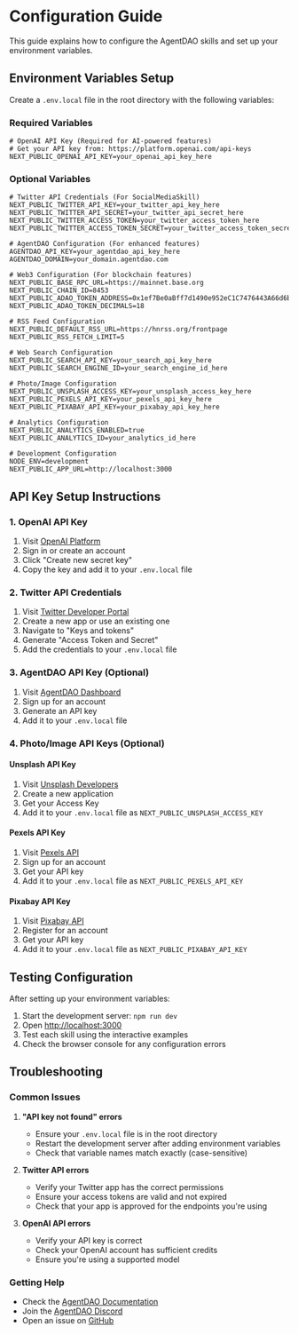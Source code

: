 # Configuration Guide

This guide explains how to configure the AgentDAO skills and set up your environment variables.

## Environment Variables Setup

Create a `.env.local` file in the root directory with the following variables:

### Required Variables

```env
# OpenAI API Key (Required for AI-powered features)
# Get your API key from: https://platform.openai.com/api-keys
NEXT_PUBLIC_OPENAI_API_KEY=your_openai_api_key_here
```

### Optional Variables

```env
# Twitter API Credentials (For SocialMediaSkill)
NEXT_PUBLIC_TWITTER_API_KEY=your_twitter_api_key_here
NEXT_PUBLIC_TWITTER_API_SECRET=your_twitter_api_secret_here
NEXT_PUBLIC_TWITTER_ACCESS_TOKEN=your_twitter_access_token_here
NEXT_PUBLIC_TWITTER_ACCESS_TOKEN_SECRET=your_twitter_access_token_secret_here

# AgentDAO Configuration (For enhanced features)
AGENTDAO_API_KEY=your_agentdao_api_key_here
AGENTDAO_DOMAIN=your_domain.agentdao.com

# Web3 Configuration (For blockchain features)
NEXT_PUBLIC_BASE_RPC_URL=https://mainnet.base.org
NEXT_PUBLIC_CHAIN_ID=8453
NEXT_PUBLIC_ADAO_TOKEN_ADDRESS=0x1ef7Be0aBff7d1490e952eC1C7476443A66d6b72
NEXT_PUBLIC_ADAO_TOKEN_DECIMALS=18

# RSS Feed Configuration
NEXT_PUBLIC_DEFAULT_RSS_URL=https://hnrss.org/frontpage
NEXT_PUBLIC_RSS_FETCH_LIMIT=5

# Web Search Configuration
NEXT_PUBLIC_SEARCH_API_KEY=your_search_api_key_here
NEXT_PUBLIC_SEARCH_ENGINE_ID=your_search_engine_id_here

# Photo/Image Configuration
NEXT_PUBLIC_UNSPLASH_ACCESS_KEY=your_unsplash_access_key_here
NEXT_PUBLIC_PEXELS_API_KEY=your_pexels_api_key_here
NEXT_PUBLIC_PIXABAY_API_KEY=your_pixabay_api_key_here

# Analytics Configuration
NEXT_PUBLIC_ANALYTICS_ENABLED=true
NEXT_PUBLIC_ANALYTICS_ID=your_analytics_id_here

# Development Configuration
NODE_ENV=development
NEXT_PUBLIC_APP_URL=http://localhost:3000
```

## API Key Setup Instructions

### 1. OpenAI API Key

1. Visit [OpenAI Platform](https://platform.openai.com/api-keys)
2. Sign in or create an account
3. Click "Create new secret key"
4. Copy the key and add it to your `.env.local` file

### 2. Twitter API Credentials

1. Visit [Twitter Developer Portal](https://developer.twitter.com/en/portal/dashboard)
2. Create a new app or use an existing one
3. Navigate to "Keys and tokens"
4. Generate "Access Token and Secret"
5. Add the credentials to your `.env.local` file

### 3. AgentDAO API Key (Optional)

1. Visit [AgentDAO Dashboard](https://agentdao.com/dashboard)
2. Sign up for an account
3. Generate an API key
4. Add it to your `.env.local` file

### 4. Photo/Image API Keys (Optional)

#### Unsplash API Key

1. Visit [Unsplash Developers](https://unsplash.com/developers)
2. Create a new application
3. Get your Access Key
4. Add it to your `.env.local` file as `NEXT_PUBLIC_UNSPLASH_ACCESS_KEY`

#### Pexels API Key

1. Visit [Pexels API](https://www.pexels.com/api/)
2. Sign up for an account
3. Get your API key
4. Add it to your `.env.local` file as `NEXT_PUBLIC_PEXELS_API_KEY`

#### Pixabay API Key

1. Visit [Pixabay API](https://pixabay.com/api/docs/)
2. Register for an account
3. Get your API key
4. Add it to your `.env.local` file as `NEXT_PUBLIC_PIXABAY_API_KEY`

## Testing Configuration

After setting up your environment variables:

1. Start the development server: `npm run dev`
2. Open [http://localhost:3000](http://localhost:3000)
3. Test each skill using the interactive examples
4. Check the browser console for any configuration errors

## Troubleshooting

### Common Issues

1. **"API key not found" errors**
   - Ensure your `.env.local` file is in the root directory
   - Restart the development server after adding environment variables
   - Check that variable names match exactly (case-sensitive)

2. **Twitter API errors**
   - Verify your Twitter app has the correct permissions
   - Ensure your access tokens are valid and not expired
   - Check that your app is approved for the endpoints you're using

3. **OpenAI API errors**
   - Verify your API key is correct
   - Check your OpenAI account has sufficient credits
   - Ensure you're using a supported model

### Getting Help

- Check the [AgentDAO Documentation](https://developers.agentdao.com/docs)
- Join the [AgentDAO Discord](https://discord.gg/agentdao)
- Open an issue on [GitHub](https://github.com/agentdao/core/issues)
